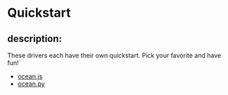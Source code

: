 # Quickstart

## description:

These drivers each have their own quickstart. Pick your favorite and have fun!

- [ocean.js](https://github.com/oceanprotocol/ocean.js/blob/main/README.md)
- [ocean.py](https://github.com/oceanprotocol/ocean.py)
